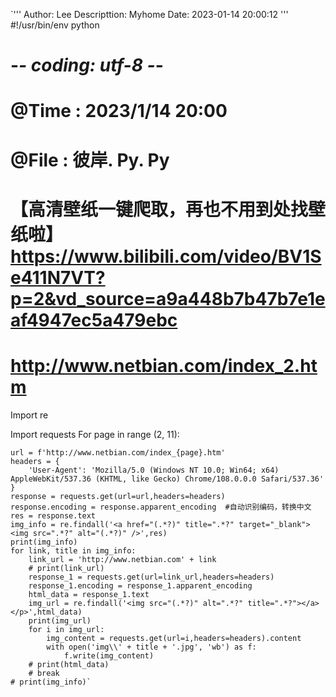 
`'''
Author: Lee
Descripttion: Myhome
Date: 2023-01-14 20:00:12
'''
#!/usr/bin/env python
# -*- coding: utf-8 -*-
# @Time  : 2023/1/14 20:00
# @File  : 彼岸. Py. Py
# 【高清壁纸一键爬取，再也不用到处找壁纸啦】https://www.bilibili.com/video/BV1Se411N7VT?p=2&vd_source=a9a448b7b47b7e1eaf4947ec5a479ebc
# http://www.netbian.com/index_2.htm
Import re

Import requests
For page in range (2, 11):

    url = f'http://www.netbian.com/index_{page}.htm'
    headers = {
        'User-Agent': 'Mozilla/5.0 (Windows NT 10.0; Win64; x64) AppleWebKit/537.36 (KHTML, like Gecko) Chrome/108.0.0.0 Safari/537.36'
    }
    response = requests.get(url=url,headers=headers)
    response.encoding = response.apparent_encoding  #自动识别编码，转换中文
    res = response.text
    img_info = re.findall('<a href="(.*?)" title=".*?" target="_blank"><img src=".*?" alt="(.*?)" />',res)
    print(img_info)
    for link, title in img_info:
        link_url = 'http://www.netbian.com' + link
        # print(link_url)
        response_1 = requests.get(url=link_url,headers=headers)
        response_1.encoding = response_1.apparent_encoding
        html_data = response_1.text
        img_url = re.findall('<img src="(.*?)" alt=".*?" title=".*?"></a></p>',html_data)
        print(img_url)
        for i in img_url:
            img_content = requests.get(url=i,headers=headers).content
            with open('img\\' + title + '.jpg', 'wb') as f:
                f.write(img_content)
        # print(html_data)
        # break
    # print(img_info)`